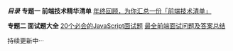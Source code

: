 ***目录***
**专题一 前端技术精华清单**
[年终回顾，为你汇总一份「前端技术清单」][1]

**专题二 面试题大全**
[20个必会的JavaScript面试题][2]
[最全前端面试问题及答案总结][3]


  [1]: https://blog.fundebug.com/2018/11/16/frontend-tech-list/
  [2]: https://segmentfault.com/a/1190000008785931
  [3]: https://www.cnblogs.com/autismtune/p/5210116.html

持续更新中···
